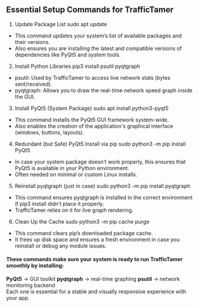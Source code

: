## Essential Setup Commands for TrafficTamer

1. Update Package List
sudo apt update
- This command updates your system’s list of available packages and their versions.
- Also ensures you are installing the latest and compatible versions of dependencies like PyQt5 and system tools.

2. Install Python Libraries
pip3 install psutil pyqtgraph
- psutil: Used by TrafficTamer to access live network stats (bytes sent/received).
- pyqtgraph: Allows you to draw the real-time network speed graph inside the GUI.

3. Install PyQt5 (System Package)
sudo apt install python3-pyqt5
- This command installs the PyQt5 GUI framework system-wide.
- Also enables the creation of the application's graphical interface (windows, buttons, layouts).

4. Redundant (but Safe) PyQt5 Install via pip
sudo python3 -m pip install PyQt5
- In case your system package doesn’t work properly, this ensures that PyQt5 is available in your Python environment.
- Often needed on minimal or custom Linux installs.

5. Reinstall pyqtgraph (just in case)
sudo python3 -m pip install pyqtgraph
- This command ensures pyqtgraph is installed in the correct environment if pip3 install didn’t place it properly.
- TrafficTamer relies on it for live graph rendering.

6. Clean Up the Cache
sudo python3 -m pip cache purge
- This command clears pip’s downloaded package cache.
- It frees up disk space and ensures a fresh environment in case you reinstall or debug any module issues.


#### These commands make sure your system is ready to run TrafficTamer smoothly by installing:

**PyQt5** → GUI toolkit
**pyqtgraph** → real-time graphing
**psutil** → network monitoring backend
<br>
Each one is essential for a stable and visually responsive experience with your app.
